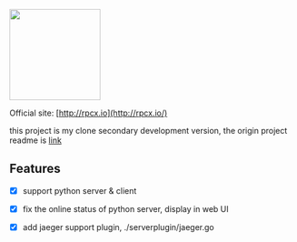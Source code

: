 <a href="https://rpcx.io/"><img height="160" src="http://rpcx.io/logos/rpcx-logo-text.png"></a>

Official site: [http://rpcx.io](http://rpcx.io/)


this project is my clone secondary development version, the  origin project readme is <a href="README_origin.md">link</a>



## Features
- [x] support python server & client 
- [x] fix the online status of python server, display in web UI 
- [x] add jaeger support plugin, ./serverplugin/jaeger.go 



